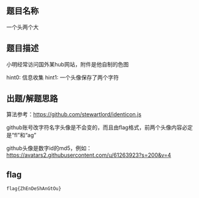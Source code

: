 ## 题目名称
一个头两个大

## 题目描述
小明经常访问国外某hub网站，附件是他自制的色图

hint0: 信息收集
hint1: 一个头像保存了两个字符

## 出题/解题思路

算法参考：https://github.com/stewartlord/identicon.js

github账号改字符名字头像是不会变的，而且由flag格式，前两个头像内容必定是“fl”和“ag”

github头像是数字id的md5，例如：https://avatars2.githubusercontent.com/u/61263923?s=200&v=4

## flag
```
flag{ZhEnDeShAnGtOu}
```
